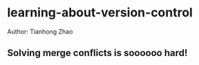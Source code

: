 # learning-about-version-control
Author: Tianhong Zhao

## Solving merge conflicts is soooooo hard!

```python

```
